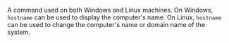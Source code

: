 A command used on both Windows and Linux machines. On Windows, `hostname` can be used to display the computer's name. On Linux, `hostname` can be used to change the computer's name or domain name of the system.